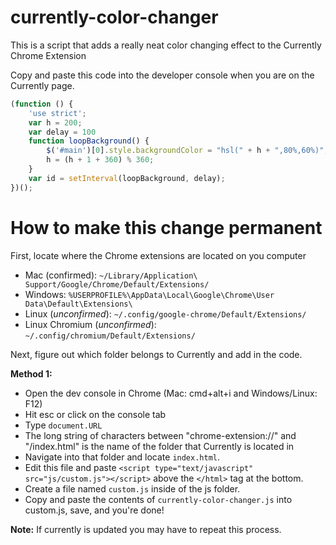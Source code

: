 currently-color-changer
=======================

This is a script that adds a really neat color changing effect to the Currently Chrome Extension

Copy and paste this code into the developer console when you are on the Currently page.

```javascript
(function () {
    'use strict';
    var h = 200;
    var delay = 100
    function loopBackground() {
        $('#main')[0].style.backgroundColor = "hsl(" + h + ",80%,60%)";
        h = (h + 1 + 360) % 360;
    }
    var id = setInterval(loopBackground, delay);
})();

```

How to make this change permanent
=================================
First, locate where the Chrome extensions are located on you computer
* Mac (confirmed): ```~/Library/Application\ Support/Google/Chrome/Default/Extensions/```
* Windows: ```%USERPROFILE%\AppData\Local\Google\Chrome\User Data\Default\Extensions\```
* Linux (*unconfirmed*): ```~/.config/google-chrome/Default/Extensions/```
* Linux Chromium (*unconfirmed*): ```~/.config/chromium/Default/Extensions/```

Next, figure out which folder belongs to Currently and add in the code.

**Method 1:**
* Open the dev console in Chrome (Mac: cmd+alt+i and Windows/Linux: F12)
* Hit esc or click on the console tab
* Type ```document.URL```
* The long string of characters between "chrome-extension://" and "/index.html" is the name of the folder that Currently is located in
* Navigate into that folder and locate ```index.html```.
* Edit this file and paste ```<script type="text/javascript" src="js/custom.js"></script>``` above the ```</html>``` tag at the bottom.
* Create a file named ```custom.js``` inside of the js folder.
* Copy and paste the contents of ```currently-color-changer.js``` into custom.js, save, and you're done!

**Note:** If currently is updated you may have to repeat this process.
